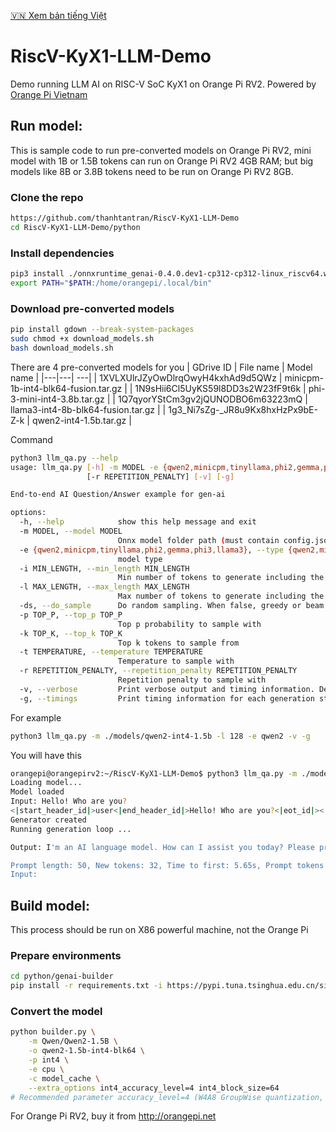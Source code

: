 [🇻🇳 Xem bản tiếng Việt](README-VIE.md)

# RiscV-KyX1-LLM-Demo
Demo running LLM AI on RISC-V SoC KyX1 on Orange Pi RV2. 
Powered by [Orange Pi Vietnam](!https://www.facebook.com/orangepivietnam/)

## Run model:
This is sample code to run pre-converted models on Orange Pi RV2, mini model with 1B or 1.5B tokens can run on Orange Pi RV2 4GB RAM; but big models like 8B or 3.8B tokens need to be run on Orange Pi RV2 8GB.

### Clone the repo
```bash
https://github.com/thanhtantran/RiscV-KyX1-LLM-Demo
cd RiscV-KyX1-LLM-Demo/python
```

### Install dependencies
```bash
pip3 install ./onnxruntime_genai-0.4.0.dev1-cp312-cp312-linux_riscv64.whl ./ky_ort-1.2.2-cp312-cp312-linux_riscv64.whl --break-system-packages
export PATH="$PATH:/home/orangepi/.local/bin"
```

### Download pre-converted models
```bash
pip install gdown --break-system-packages
sudo chmod +x download_models.sh
bash download_models.sh
```

There are 4 pre-converted models for you
| GDrive ID | File name | Model name |
|---|---| ---|
| 1XVLXUlrJZyOwDlrqOwyH4kxhAd9d5QWz | minicpm-1b-int4-blk64-fusion.tar.gz | 
| 1N9sHii6Cl5UyKS59l8DD3s2W23fF9t6k | phi-3-mini-int4-3.8b.tar.gz |
| 1Q7qyorYStCm3gv2jQUNODBO6m63223mQ | llama3-int4-8b-blk64-fusion.tar.gz |
| 1g3_Ni7sZg-_JR8u9Kx8hxHzPx9bE-Z-k | qwen2-int4-1.5b.tar.gz |

Command
```bash
python3 llm_qa.py --help
usage: llm_qa.py [-h] -m MODEL -e {qwen2,minicpm,tinyllama,phi2,gemma,phi3,llama3} [-i MIN_LENGTH] [-l MAX_LENGTH] [-ds] [-p TOP_P] [-k TOP_K] [-t TEMPERATURE]
                 [-r REPETITION_PENALTY] [-v] [-g]

End-to-end AI Question/Answer example for gen-ai

options:
  -h, --help            show this help message and exit
  -m MODEL, --model MODEL
                        Onnx model folder path (must contain config.json and model.onnx)
  -e {qwen2,minicpm,tinyllama,phi2,gemma,phi3,llama3}, --type {qwen2,minicpm,tinyllama,phi2,gemma,phi3,llama3}
                        model type
  -i MIN_LENGTH, --min_length MIN_LENGTH
                        Min number of tokens to generate including the prompt
  -l MAX_LENGTH, --max_length MAX_LENGTH
                        Max number of tokens to generate including the prompt
  -ds, --do_sample      Do random sampling. When false, greedy or beam search are used to generate the output. Defaults to false
  -p TOP_P, --top_p TOP_P
                        Top p probability to sample with
  -k TOP_K, --top_k TOP_K
                        Top k tokens to sample from
  -t TEMPERATURE, --temperature TEMPERATURE
                        Temperature to sample with
  -r REPETITION_PENALTY, --repetition_penalty REPETITION_PENALTY
                        Repetition penalty to sample with
  -v, --verbose         Print verbose output and timing information. Defaults to false
  -g, --timings         Print timing information for each generation step. Defaults to false
```

For example
```bash
python3 llm_qa.py -m ./models/qwen2-int4-1.5b -l 128 -e qwen2 -v -g
```
You will have this
```bash
orangepi@orangepirv2:~/RiscV-KyX1-LLM-Demo$ python3 llm_qa.py -m ./models/qwen2-int4-1.5b -l 128 -e qwen2 -v -g
Loading model...
Model loaded
Input: Hello! Who are you?
<|start_header_id|>user<|end_header_id|>Hello! Who are you?<|eot_id|><|start_header_id|>assistant<|end_header_id|>
Generator created
Running generation loop ...

Output: I'm an AI language model. How can I assist you today? Please provide more information about your question or concern.<|eot_1|>

Prompt length: 50, New tokens: 32, Time to first: 5.65s, Prompt tokens per second: 8.86 tps, New tokens per second: 5.36 tps
Input: 
```

## Build model:
This process should be run on X86 powerful machine, not the Orange Pi

### Prepare environments
```bash
cd python/genai-builder
pip install -r requirements.txt -i https://pypi.tuna.tsinghua.edu.cn/simple --break-system-packages
```

### Convert the model
```bash
python builder.py \
    -m Qwen/Qwen2-1.5B \
    -o qwen2-1.5b-int4-blk64 \
    -p int4 \
    -e cpu \
    -c model_cache \
    --extra_options int4_accuracy_level=4 int4_block_size=64
# Recommended parameter accuracy_level=4 (W4A8 GroupWise quantization, block_size=64)
```

For Orange Pi RV2, buy it from http://orangepi.net

